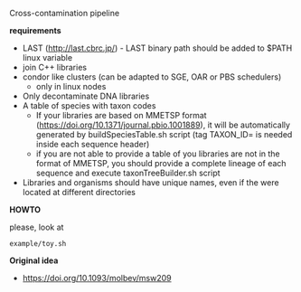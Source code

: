 Cross-contamination pipeline

**requirements**
* LAST (http://last.cbrc.jp/) - LAST binary path should be added to $PATH linux variable
* join C++ libraries
* condor like clusters (can be adapted to SGE, OAR or PBS schedulers)
   * only in linux nodes
* Only decontaminate DNA libraries
* A table of species with taxon codes
   * If your libraries are based on MMETSP format (https://doi.org/10.1371/journal.pbio.1001889), it will be automatically generated by buildSpeciesTable.sh script (tag TAXON_ID= is needed inside each sequence header)
   * if you are not able to provide a table of you libraries are not in the format of MMETSP, you should provide a complete lineage of each sequence and execute taxonTreeBuilder.sh script
* Libraries and organisms should have unique names, even if the were located at different directories

**HOWTO**

please, look at
```
example/toy.sh
```

**Original idea**
* https://doi.org/10.1093/molbev/msw209
